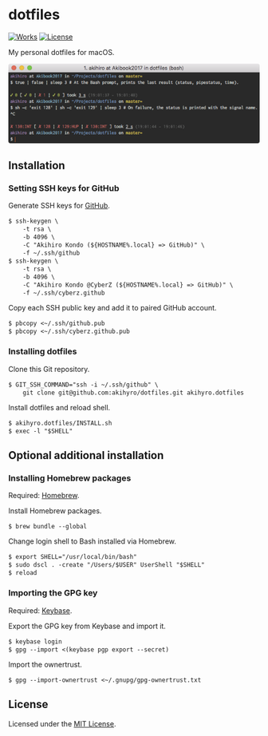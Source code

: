 # dotfiles

[![Works][Works Badge]][Works]
[![License][License Badge]][License]

[Works Badge]: https://cdn.rawgit.com/nikku/works-on-my-machine/v0.2.0/badge.svg
[Works]: https://github.com/nikku/works-on-my-machine
[License Badge]: https://img.shields.io/badge/license-MIT-brightgreen.svg
[License]: LICENSE.txt

My personal dotfiles for macOS.  

![Image]

[Image]: IMAGE.png

## Installation

### Setting SSH keys for GitHub

Generate SSH keys for [GitHub].  

[GitHub]: https://github.com/

```console
$ ssh-keygen \
    -t rsa \
    -b 4096 \
    -C "Akihiro Kondo (${HOSTNAME%.local} => GitHub)" \
    -f ~/.ssh/github
$ ssh-keygen \
    -t rsa \
    -b 4096 \
    -C "Akihiro Kondo @CyberZ (${HOSTNAME%.local} => GitHub)" \
    -f ~/.ssh/cyberz.github
```

Copy each SSH public key and add it to paired GitHub account.  

```console
$ pbcopy <~/.ssh/github.pub
$ pbcopy <~/.ssh/cyberz.github.pub
```

### Installing dotfiles

Clone this Git repository.  

```console
$ GIT_SSH_COMMAND="ssh -i ~/.ssh/github" \
    git clone git@github.com:akihyro/dotfiles.git akihyro.dotfiles
```

Install dotfiles and reload shell.  

```console
$ akihyro.dotfiles/INSTALL.sh
$ exec -l "$SHELL"
```

## Optional additional installation

### Installing Homebrew packages

Required: [Homebrew].  

[Homebrew]: https://brew.sh/

Install Homebrew packages.  

```console
$ brew bundle --global
```

Change login shell to Bash installed via Homebrew.  

```console
$ export SHELL="/usr/local/bin/bash"
$ sudo dscl . -create "/Users/$USER" UserShell "$SHELL"
$ reload
```

### Importing the GPG key

Required: [Keybase].  

[Keybase]: https://keybase.io/

Export the GPG key from Keybase and import it.  

```console
$ keybase login
$ gpg --import <(keybase pgp export --secret)
```

Import the ownertrust.  

```console
$ gpg --import-ownertrust <~/.gnupg/gpg-ownertrust.txt
```

## License

Licensed under the [MIT License].  

[MIT License]: LICENSE.txt
